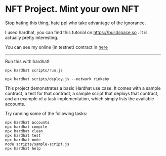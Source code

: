 # NFT Project. Mint your own NFT

Stop hating this thing, hate ppl who take advantage of the ignorance.

I used hardhat, you can find this tutorial on https://buildspace.so . It is actually pretty interesting.

You can see my online (in testnet) contract in [here](https://rinkeby.etherscan.io/address/0x1a509030409fd7b4cafb5538007bf0d0bd583ed1)

---
Run this with hardhat!
```
npx hardhat scripts/run.js
```
```
npx hardhat scripts/deploy.js --network rinkeby
```

This project demonstrates a basic Hardhat use case. It comes with a sample contract, a test for that contract, a sample script that deploys that contract, and an example of a task implementation, which simply lists the available accounts.

Try running some of the following tasks:

```shell
npx hardhat accounts
npx hardhat compile
npx hardhat clean
npx hardhat test
npx hardhat node
node scripts/sample-script.js
npx hardhat help
```
